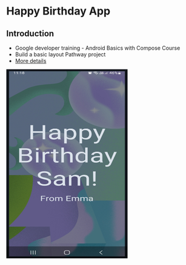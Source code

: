 
# Happy Birthday App

## Introduction
- Google developer training - Android Basics with Compose Course
- Build a basic layout Pathway project
- [More details](https://github.com/google-developer-training/basic-android-kotlin-compose-birthday-card-app)



<p align="left">  <img src="https://github.com/Sajeewamalith/Happy_Birthday/blob/master/Screenshot_20241219-111823_Happy%20Birthday.jpg"  width="320" height="500"/> </p>
